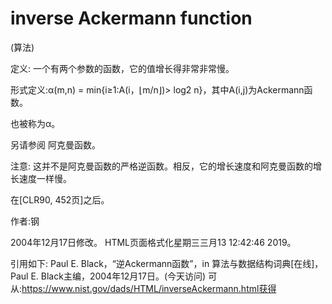 # inverse Ackermann function


(算法)



定义:
一个有两个参数的函数，它的值增长得非常非常慢。



形式定义:α(m,n) = min{i≥1:A(i，⌊m/n⌋)> log2 n}，其中A(i,j)为Ackermann函数。



也被称为α。



另请参阅
阿克曼函数。



注意:
这并不是阿克曼函数的严格逆函数。相反，它的增长速度和阿克曼函数的增长速度一样慢。

在[CLR90, 452页]之后。


作者:钢







2004年12月17日修改。
HTML页面格式化星期三三月13 12:42:46 2019。



引用如下:
Paul E. Black，“逆Ackermann函数”，in
算法与数据结构词典[在线]，Paul E. Black主编，2004年12月17日。(今天访问)
可从:https://www.nist.gov/dads/HTML/inverseAckermann.html获得